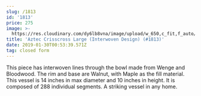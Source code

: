 ```yaml
---
slug: /1813
id: '1813'
price: 275
image: >-
  https://res.cloudinary.com/dy6lb8vna/image/upload/w_650,c_fit,f_auto/v1548276581/GB%20Bowlworks%20Gallery/IMG_1393a.jpg
title: 'Aztec Crisscross Large (Interwoven Design) (#1813)'
date: 2019-01-30T00:53:39.571Z
tag: closed form
---
```

This piece has interwoven lines through the bowl made from Wenge and Bloodwood. The rim and base are Walnut, with Maple as the fill material. This vessel is 14 inches in max diameter and 10 inches in height. It is composed of 288 individual segments. A striking vessel in any home.
